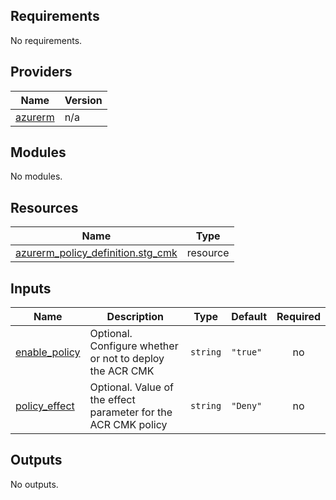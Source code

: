<!-- BEGIN_TF_DOCS -->
## Requirements

No requirements.

## Providers

| Name | Version |
|------|---------|
| <a name="provider_azurerm"></a> [azurerm](#provider\_azurerm) | n/a |

## Modules

No modules.

## Resources

| Name | Type |
|------|------|
| [azurerm_policy_definition.stg_cmk](https://registry.terraform.io/providers/hashicorp/azurerm/latest/docs/resources/policy_definition) | resource |

## Inputs

| Name | Description | Type | Default | Required |
|------|-------------|------|---------|:--------:|
| <a name="input_enable_policy"></a> [enable\_policy](#input\_enable\_policy) | Optional. Configure whether or not to deploy the ACR CMK | `string` | `"true"` | no |
| <a name="input_policy_effect"></a> [policy\_effect](#input\_policy\_effect) | Optional. Value of the effect parameter for the ACR CMK policy | `string` | `"Deny"` | no |

## Outputs

No outputs.
<!-- END_TF_DOCS -->